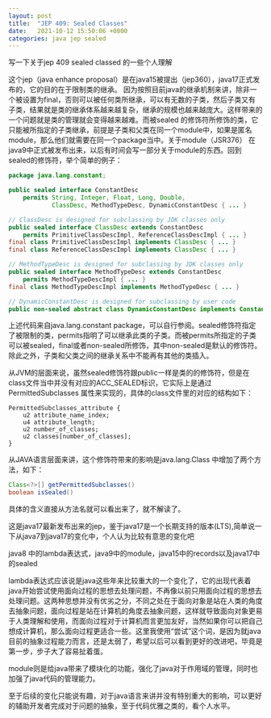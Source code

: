 ```yaml
---
layout: post
title:  "JEP 409: Sealed Classes"
date:   2021-10-12 15:50:06 +0800
categories: java jep sealed
---
```


写一下关于jep 409 sealed classed 的一些个人理解

这个jep（java enhance proposal）是在java15被提出（jep360），java17正式发布的，它的目的在于限制类的继承。
因为按照目前java的继承机制来讲，除非一个被设置为final，否则可以被任何类所继承，可以有无数的子类，然后子类又有子类，结果就是类的继承体系越来越复杂，继承的规模也越来越庞大。这样带来的一个问题就是类的管理就会变得越来越难。而被sealed 的修饰符所修饰的类，它只能被所指定的子类继承，前提是子类和父类在同一个module中，如果是匿名module，那么他们就需要在同一个package当中。关于module（JSR376） 在java9中正式被发布出来，以后有时间会写一部分关于module的东西。回到sealed的修饰符，举个简单的例子：

```java
package java.lang.constant;

public sealed interface ConstantDesc
    permits String, Integer, Float, Long, Double,
            ClassDesc, MethodTypeDesc, DynamicConstantDesc { ... }

// ClassDesc is designed for subclassing by JDK classes only
public sealed interface ClassDesc extends ConstantDesc
    permits PrimitiveClassDescImpl, ReferenceClassDescImpl { ... }
final class PrimitiveClassDescImpl implements ClassDesc { ... }
final class ReferenceClassDescImpl implements ClassDesc { ... } 

// MethodTypeDesc is designed for subclassing by JDK classes only
public sealed interface MethodTypeDesc extends ConstantDesc
    permits MethodTypeDescImpl { ... }
final class MethodTypeDescImpl implements MethodTypeDesc { ... }

// DynamicConstantDesc is designed for subclassing by user code
public non-sealed abstract class DynamicConstantDesc implements ConstantDesc { ... }
```
上述代码来自java.lang.constant package，可以自行参阅。sealed修饰符指定了被限制的类，permits指明了可以继承此类的子类。而被permits所指定的子类可以被sealed，final或者non-sealed所修饰，其中non-sealed是默认的修饰符。除此之外，子类和父类之间的继承关系中不能再有其他的类插入。

从JVM的层面来说，虽然sealed修饰符跟public一样是类的的修饰符，但是在class文件当中并没有对应的ACC_SEALED标识，它实际上是通过PermittedSubclasses 属性来实现的，具体的class文件里的对应的结构如下：
``` class
PermittedSubclasses_attribute {
    u2 attribute_name_index;
    u4 attribute_length;
    u2 number_of_classes;
    u2 classes[number_of_classes];
}
```

从JAVA语言层面来讲，这个修饰符带来的影响是java.lang.Class 中增加了两个方法，如下：
```java
Class<?>[] getPermittedSubclasses()
boolean isSealed()
```
具体的含义直接从方法名就可以看出来了，就不解读了。


这是java17最新发布出来的jep，鉴于java17是一个长期支持的版本(LTS),简单说一下从java7到java17的变化中，个人认为比较有意思的变化吧

java8 中的lambda表达式，java9中的module，java15中的records以及java17中的sealed

lambda表达式应该说是java这些年来比较重大的一个变化了，它的出现代表着java开始尝试使用面向过程的思想去处理问题，不再像以前只用面向过程的思想去处理问题。这两种思想并没有优劣之分，不同之处在于面向对象是站在人类的角度去抽象问题，面向过程是站在计算机的角度去抽象问题，这样就导致面向对象更易于人类理解和使用，而面向过程对于计算机而言更加友好，当然如果你可以把自己想成计算机，那么面向过程更适合一些。这里我使用“尝试”这个词，是因为就java目前的抽象过程能力而言，还是太弱了，希望以后可以看到更好的改进吧，毕竟是第一步，步子大了容易扯着蛋。

module则是给java带来了模块化的功能，强化了java对于作用域的管理，同时也加强了java代码的管理能力。

至于后续的变化只能说有趣，对于java语言来讲并没有特别重大的影响，可以更好的辅助开发者完成对于问题的抽象，至于代码优雅之类的，看个人水平。